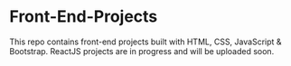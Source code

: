 # Front-End-Projects
This repo contains front-end projects built with HTML, CSS, JavaScript &amp; Bootstrap. ReactJS projects are in progress and will be uploaded soon.

